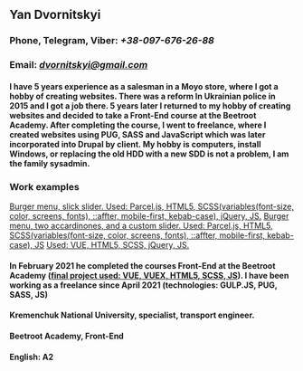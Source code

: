 ## Yan Dvornitskyi

### Phone, Telegram, Viber: *+38-097-676-26-88*
### Email: *dvornitskyi@gmail.com*

#### **I have 5 years experience as a salesman in a Moyo store, where I got a hobby of creating websites. There was a reform In Ukrainian police in 2015 and I got a job there. 5 years later I returned to my hobby of creating websites and decided to take a Front-End course at the Beetroot Academy. After completing the course, I went to freelance, where I created websites using PUG, SASS and JavaScript which was later incorporated into Drupal by client. My hobby is computers, install Windows, or replacing the old HDD with a new SDD is not a problem, I am the family sysadmin.**

### Work examples
[Burger menu, slick slider. Used: Parcel.js, HTML5, SCSS(variables(font-size, color, screens, fonts), ::affter, mobile-first, kebab-case), jQuery, JS.](https://romantic-poitras-29aea1.netlify.app/)
[Burger menu, two accardinones, and a custom slider. Used: Parcel.js, HTML5, SCSS(variables(font-size, color, screens, fonts), ::affter, mobile-first, kebab-case), JS](https://modest-turing-2ef620.netlify.app/)
[Used: VUE, HTML5, SCSS, jQuery, JS.](https://festive-benz-e4d8ac.netlify.app/)

#### **In February 2021 he completed the courses Front-End at the Beetroot Academy ([final project used: VUE, VUEX, HTML5, SCSS, JS](https://keen-goodall-5cd28c.netlify.app/)). I have been working as a freelance since April 2021 (technologies: GULP.JS, PUG, SASS, JS)**


#### **Kremenchuk National University, specialist, transport engineer.**
#### **Beetroot Academy, Front-End**

#### **English: A2**